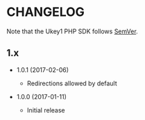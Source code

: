 # CHANGELOG

Note that the Ukey1 PHP SDK follows [SemVer](http://semver.org/).


## 1.x

- 1.0.1 (2017-02-06)
  - Redirections allowed by default

- 1.0.0 (2017-01-11)
  - Initial release